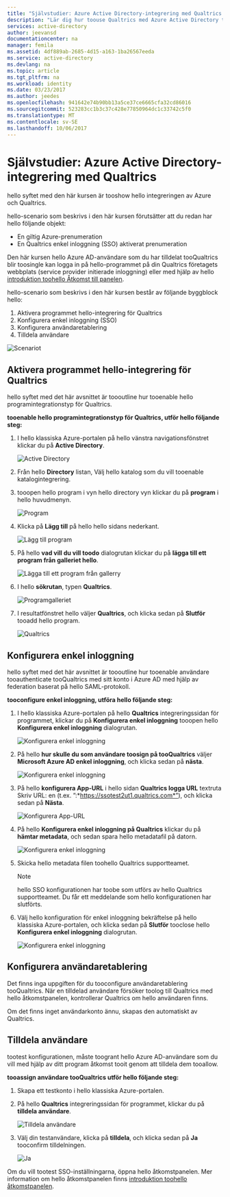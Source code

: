 ```yaml
---
title: "Självstudier: Azure Active Directory-integrering med Qualtrics | Microsoft Docs"
description: "Lär dig hur toouse Qualtrics med Azure Active Directory tooenable enkel inloggning, Automatisk etablering och mycket mer!"
services: active-directory
author: jeevansd
documentationcenter: na
manager: femila
ms.assetid: 4df889ab-2685-4d15-a163-1ba26567eeda
ms.service: active-directory
ms.devlang: na
ms.topic: article
ms.tgt_pltfrm: na
ms.workload: identity
ms.date: 03/23/2017
ms.author: jeedes
ms.openlocfilehash: 941642e74b90bb13a5ce37ce6665cfa32cd86016
ms.sourcegitcommit: 523283cc1b3c37c428e77850964dc1c33742c5f0
ms.translationtype: MT
ms.contentlocale: sv-SE
ms.lasthandoff: 10/06/2017
---
```

# <a name="tutorial-azure-active-directory-integration-with-qualtrics"></a>Självstudier: Azure Active Directory-integrering med Qualtrics
hello syftet med den här kursen är tooshow hello integreringen av Azure och Qualtrics.  

hello-scenario som beskrivs i den här kursen förutsätter att du redan har hello följande objekt:

* En giltig Azure-prenumeration
* En Qualtrics enkel inloggning (SSO) aktiverat prenumeration

Den här kursen hello Azure AD-användare som du har tilldelat tooQualtrics blir toosingle kan logga in på hello-programmet på din Qualtrics företagets webbplats (service provider initierade inloggning) eller med hjälp av hello [introduktion toohello Åtkomst till panelen](active-directory-saas-access-panel-introduction.md).

hello-scenario som beskrivs i den här kursen består av följande byggblock hello:

1. Aktivera programmet hello-integrering för Qualtrics
2. Konfigurera enkel inloggning (SSO)
3. Konfigurera användaretablering
4. Tilldela användare

![Scenariot](./media/active-directory-saas-qualtrics-tutorial/IC789542.png "Scenario")

## <a name="enabling-hello-application-integration-for-qualtrics"></a>Aktivera programmet hello-integrering för Qualtrics
hello syftet med det här avsnittet är toooutline hur tooenable hello programintegrationstyp för Qualtrics.

**tooenable hello programintegrationstyp för Qualtrics, utför hello följande steg:**

1. I hello klassiska Azure-portalen på hello vänstra navigationsfönstret klickar du på **Active Directory**.
   
   ![Active Directory](./media/active-directory-saas-qualtrics-tutorial/IC700993.png "Active Directory")
2. Från hello **Directory** listan, Välj hello katalog som du vill tooenable katalogintegrering.
3. tooopen hello program i vyn hello directory vyn klickar du på **program** i hello huvudmenyn.
   
   ![Program](./media/active-directory-saas-qualtrics-tutorial/IC700994.png "program")
4. Klicka på **Lägg till** på hello hello sidans nederkant.
   
   ![Lägg till program](./media/active-directory-saas-qualtrics-tutorial/IC749321.png "lägga till program")
5. På hello **vad vill du vill toodo** dialogrutan klickar du på **lägga till ett program från galleriet hello**.
   
   ![Lägga till ett program från gallerry](./media/active-directory-saas-qualtrics-tutorial/IC749322.png "lägga till ett program från gallerry")
6. I hello **sökrutan**, typen **Qualtrics**.
   
   ![Programgalleriet](./media/active-directory-saas-qualtrics-tutorial/IC789543.png "Programgalleriet")
7. I resultatfönstret hello väljer **Qualtrics**, och klicka sedan på **Slutför** tooadd hello program.
   
   ![Qualtrics](./media/active-directory-saas-qualtrics-tutorial/IC789544.png "Qualtrics")
   
## <a name="configure-single-sign-on"></a>Konfigurera enkel inloggning

hello syftet med det här avsnittet är toooutline hur tooenable användare tooauthenticate tooQualtrics med sitt konto i Azure AD med hjälp av federation baserat på hello SAML-protokoll.

**tooconfigure enkel inloggning, utföra hello följande steg:**

1. I hello klassiska Azure-portalen på hello **Qualtrics** integreringssidan för programmet, klickar du på **Konfigurera enkel inloggning** tooopen hello **Konfigurera enkel inloggning** dialogrutan.
   
   ![Konfigurera enkel inloggning](./media/active-directory-saas-qualtrics-tutorial/IC789545.png "Konfigurera enkel inloggning")
2. På hello **hur skulle du som användare toosign på tooQualtrics** väljer **Microsoft Azure AD enkel inloggning**, och klicka sedan på **nästa**.
   
   ![Konfigurera enkel inloggning](./media/active-directory-saas-qualtrics-tutorial/IC789546.png "Konfigurera enkel inloggning")
3. På hello **konfigurera App-URL** i hello sidan **Qualtrics logga URL** textruta Skriv URL: en (t.ex. ”:*https://ssotest2ut1.qualtrics.com*”), och klicka sedan på **Nästa**.
   
   ![Konfigurera App-URL](./media/active-directory-saas-qualtrics-tutorial/IC789547.png "konfigurera App-URL")
4. På hello **Konfigurera enkel inloggning på Qualtrics** klickar du på **hämtar metadata**, och sedan spara hello metadatafil på datorn.
   
   ![Konfigurera enkel inloggning](./media/active-directory-saas-qualtrics-tutorial/IC789548.png "Konfigurera enkel inloggning")
5. Skicka hello metadata filen toohello Qualtrics supportteamet.
   
   >[!NOTE]
   >hello SSO konfigurationen har toobe som utförs av hello Qualtrics supportteamet. Du får ett meddelande som hello konfigurationen har slutförts.
   > 
   > 
6. Välj hello konfiguration för enkel inloggning bekräftelse på hello klassiska Azure-portalen, och klicka sedan på **Slutför** tooclose hello **Konfigurera enkel inloggning** dialogrutan.
   
   ![Konfigurera enkel inloggning](./media/active-directory-saas-qualtrics-tutorial/IC789549.png "Konfigurera enkel inloggning")
   
## <a name="configure-user-provisioning"></a>Konfigurera användaretablering

Det finns inga uppgiften för du tooconfigure användaretablering tooQualtrics. När en tilldelad användare försöker toolog till Qualtrics med hello åtkomstpanelen, kontrollerar Qualtrics om hello användaren finns.  

Om det finns inget användarkonto ännu, skapas den automatiskt av Qualtrics.

## <a name="assign-users"></a>Tilldela användare
tootest konfigurationen, måste toogrant hello Azure AD-användare som du vill med hjälp av ditt program åtkomst tooit genom att tilldela dem tooallow.

**tooassign användare tooQualtrics utför hello följande steg:**

1. Skapa ett testkonto i hello klassiska Azure-portalen.
2. På hello **Qualtrics** integreringssidan för programmet, klickar du på **tilldela användare**.
   
   ![Tilldela användare](./media/active-directory-saas-qualtrics-tutorial/IC789550.png "tilldela användare")
3. Välj din testanvändare, klicka på **tilldela**, och klicka sedan på **Ja** tooconfirm tilldelningen.
   
   ![Ja](./media/active-directory-saas-qualtrics-tutorial/IC767830.png "Ja")

Om du vill tootest SSO-inställningarna, öppna hello åtkomstpanelen. Mer information om hello åtkomstpanelen finns [introduktion toohello åtkomstpanelen](active-directory-saas-access-panel-introduction.md).


